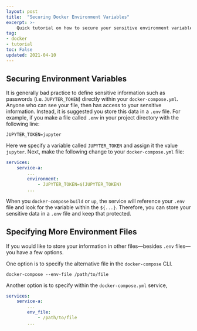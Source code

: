 ```yaml
---
layout: post
title:  "Securing Docker Environment Variables"
excerpt: >- 
    Quick tutorial on how to secure your sensitive environment variables for your Docker containers.
tag: 
- docker
- tutorial
toc: False
updated: 2021-04-10
---
```


## Securing Environment Variables

It is generally bad practice to define sensitive information such as passwords (i.e. `JUPYTER_TOKEN`) directly within your `docker-compose.yml`. Anyone who can see your file, then has access to your sensitive information. Instead, it is suggested you store this data in a `.env` file. For example, if you make a file called `.env` in your project directory with the following line:

```shell
JUPYTER_TOKEN=jupyter
```

Here we specify a variable called `JUPYTER_TOKEN` and assign it the value `jupyter`. Next, make the following change to your `docker-compose.yml` file:

```yaml
services:
    service-a:
        ...
        environment:
            - JUPYTER_TOKEN=$(JUPYTER_TOKEN)
        ...
```

When you `docker-compose` `build` or `up`, the service will reference your `.env` file and look for the variable within the `${...}`. Therefore, you can store your sensitive data in a `.env` file and keep that protected.

## Specifying More Environment Files

If you would like to store your information in other files&mdash;besides `.env` files&mdash;you have a few options.

One option is to specify the alternative file in the `docker-compose` CLI.

```shell
docker-compose --env-file /path/to/file
```

Another option is to specify within the `docker-compose.yml` service,

```yaml
services:
    service-a:
        ...
        env_file:
            - /path/to/file
        ...
```
